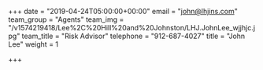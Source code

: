 +++
date = "2019-04-24T05:00:00+00:00"
email = "john@lhjins.com"
team_group = "Agents"
team_img = "/v1574219418/Lee%2C%20Hill%20and%20Johnston/LHJ.JohnLee_wjjhjc.jpg"
team_title = "Risk Advisor"
telephone = "912-687-4027"
title = "John Lee"
weight = 1

+++
